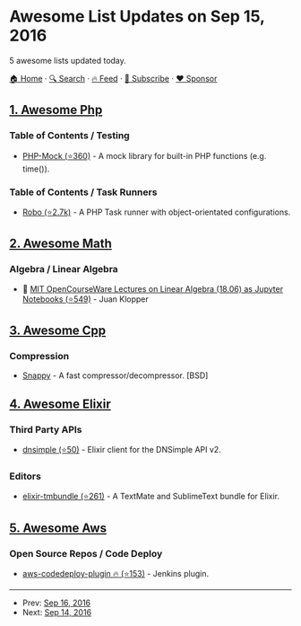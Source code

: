 # Awesome List Updates on Sep 15, 2016

5 awesome lists updated today.

[🏠 Home](/README.md) · [🔍 Search](https://www.trackawesomelist.com/search/) · [🔥 Feed](https://www.trackawesomelist.com/rss.xml) · [📮 Subscribe](https://trackawesomelist.us17.list-manage.com/subscribe?u=d2f0117aa829c83a63ec63c2f&id=36a103854c) · [❤️  Sponsor](https://github.com/sponsors/theowenyoung)



## [1. Awesome Php](/content/ziadoz/awesome-php/README.md)

### Table of Contents / Testing

*   [PHP-Mock (⭐360)](https://github.com/php-mock/php-mock) - A mock library for built-in PHP functions (e.g. time()).

### Table of Contents / Task Runners

*   [Robo (⭐2.7k)](https://github.com/consolidation/Robo) - A PHP Task runner with object-orientated configurations.

## [2. Awesome Math](/content/rossant/awesome-math/README.md)

### Algebra / Linear Algebra

*   📝 [MIT OpenCourseWare Lectures on Linear Algebra (18.06) as Jupyter Notebooks (⭐549)](https://github.com/juanklopper/MIT_OCW_Linear_Algebra_18_06) - Juan Klopper

## [3. Awesome Cpp](/content/fffaraz/awesome-cpp/README.md)

### Compression

*   [Snappy](https://google.github.io/snappy/) - A fast compressor/decompressor. \[BSD]

## [4. Awesome Elixir](/content/h4cc/awesome-elixir/README.md)

### Third Party APIs

*   [dnsimple (⭐50)](https://github.com/dnsimple/dnsimple-elixir) - Elixir client for the DNSimple API v2.

### Editors

*   [elixir-tmbundle (⭐261)](https://github.com/elixir-lang/elixir-tmbundle) - A TextMate and SublimeText bundle for Elixir.

## [5. Awesome Aws](/content/donnemartin/awesome-aws/README.md)

### Open Source Repos / Code Deploy

*   [aws-codedeploy-plugin :fire: (⭐153)](https://github.com/awslabs/aws-codedeploy-plugin) - Jenkins plugin.

---

- Prev: [Sep 16, 2016](/content/2016/09/16/README.md)
- Next: [Sep 14, 2016](/content/2016/09/14/README.md)